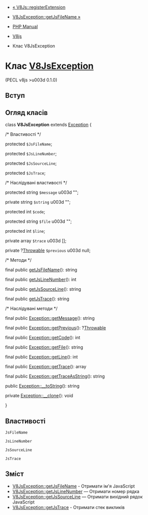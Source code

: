 - [« V8Js::registerExtension](v8js.registerextension.md)
- [V8JsException::getJsFileName »](v8jsexception.getjsfilename.md)

- [PHP Manual](index.md)
- [V8js](book.v8js.md)
- Клас V8JsException

# Клас [V8JsException](class.v8jsexception.md)

(PECL v8js \>u003d 0.1.0)

## Вступ

## Огляд класів

class **V8JsException** extends [Exception](class.exception.md) {

/\* Властивості \*/

protected `$JsFileName`;

protected `$JsLineNumber`;

protected `$JsSourceLine`;

protected `$JsTrace`;

/\* Наслідувані властивості \*/

protected string `$message` u003d "";

private string `$string` u003d "";

protected int `$code`;

protected string `$file` u003d "";

protected int `$line`;

private array `$trace` u003d \[\];

private ?[Throwable](class.throwable.md) `$previous` u003d null;

/\* Методи \*/

final public [getJsFileName](v8jsexception.getjsfilename.md)(): string

final public [getJsLineNumber](v8jsexception.getjslinenumber.md)():
int

final public [getJsSourceLine](v8jsexception.getjssourceline.md)():
string

final public [getJsTrace](v8jsexception.getjstrace.md)(): string

/\* Наслідувані методи \*/

final public [Exception::getMessage](exception.getmessage.md)():
string

final public [Exception::getPrevious](exception.getprevious.md)():
?[Throwable](class.throwable.md)

final public [Exception::getCode](exception.getcode.md)(): int

final public [Exception::getFile](exception.getfile.md)(): string

final public [Exception::getLine](exception.getline.md)(): int

final public [Exception::getTrace](exception.gettrace.md)(): array

final public
[Exception::getTraceAsString](exception.gettraceasstring.md)(): string

public [Exception::\_\_toString](exception.tostring.md)(): string

private [Exception::\_\_clone](exception.clone.md)(): void

}

## Властивості

`JsFileName`

`JsLineNumber`

`JsSourceLine`

`JsTrace`

## Зміст

- [V8JsException::getJsFileName](v8jsexception.getjsfilename.md) -
Отримати ім'я JavaScript
- [V8JsException::getJsLineNumber](v8jsexception.getjslinenumber.md)
— Отримати номер рядка
- [V8JsException::getJsSourceLine](v8jsexception.getjssourceline.md)
— Отримати вихідний рядок JavaScript
- [V8JsException::getJsTrace](v8jsexception.getjstrace.md) -
Отримати стек викликів
